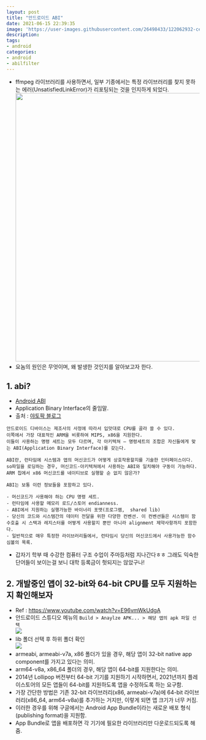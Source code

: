 ```yaml
---
layout: post
title: "안드로이드 ABI"
date: 2021-06-15 22:39:35
image: 'https://user-images.githubusercontent.com/26498433/122062932-ce4c7e80-ce2a-11eb-83e1-249252132119.png'
description:
tags:
- android
categories:
- android
- abilfilter
---
```

- ffmpeg 라이브러리를 사용하면서, 일부 기종에서는 특정 라이브러리를 찾지 못하는 에러(UnsatisfiedLinkError)가 리포팅되는 것을 인지하게 되었다.
<br><img src="https://user-images.githubusercontent.com/26498433/122062932-ce4c7e80-ce2a-11eb-83e1-249252132119.png" width=700/>
- 요놈의 원인은 무엇이며, 왜 발생한 것인지를 알아보고자 한다.

## 1. abi?

- [Android ABI](!https://developer.android.com/ndk/guides/abis)
- Application Binary Interface의 줄임말. 
- 출처 : [야토팍 블로그](!https://blog.yatopark.net/2016/03/12/%EC%95%88%EB%93%9C%EB%A1%9C%EC%9D%B4%EB%93%9C%EC%9D%98-abi-%EA%B4%80%EB%A6%AC/)

```
안드로이드 디바이스는 제조사의 사정에 따라서 입맛대로 CPU를 골라 쓸 수 있다. 
이쪽에서 가장 대표적인 ARM을 비롯하여 MIPS, x86을 지원한다. 
이들이 사용하는 명령 세트는 모두 다르며, 각 아키텍쳐 – 명령세트의 조합은 자신들에게 맞는 ABI(Application Binary Interface)를 갖는다.

ABI란, 런타임에 시스템과 앱의 머신코드가 어떻게 상호작용할지를 기술한 인터페이스이다.  
so파일을 로딩하는 경우, 머신코드-아키텍쳐에서 사용하는 ABI와 일치해야 구동이 가능하다. 
ARM 칩에서 x86 머신코드를 네이티브로 실행할 순 없지 않은가?

ABI는 보통 이런 정보들을 포함하고 있다.

- 머신코드가 사용해야 하는 CPU 명령 세트.
- 런타임에 사용할 메모리 로드/스토어 endianness.
- ABI에서 지원하는 실행가능한 바이너리 포맷(프로그램,  shared lib)
- 당신의 코드와 시스템간의 데이터 전달을 위한 다양한 컨벤션. 이 컨벤션들은 시스템이 함수호출 시 스택과 레지스터를 어떻게 사용할지 뿐만 아니라 alignment 제약사항까지 포함한다.
- 일반적으로 매우 특정한 라이브러리들에서, 런타임시 당신의 머신코드에서 사용가능한 함수 심볼의 목록.
```

- 갑자기 학부 때 수강한 컴퓨터 구조 수업이 주마등처럼 지나간다ㅎㅎ 그래도 익숙한 단어들이 보이는걸 보니 대학 등록금이 헛되지는 않았구나!

## 2. 개발중인 앱이 32-bit와 64-bit CPU를 모두 지원하는지 확인해보자
- Ref : https://www.youtube.com/watch?v=E96vmWkUdgA
- 안드로이드 스튜디오 메뉴의 ```Build > Anaylze APK... > 해당 앱의 apk 파일 선택```
<br><img src="https://user-images.githubusercontent.com/26498433/122056156-4cf1ed80-ce24-11eb-9e66-94e7016fcfdf.png"/>
- lib 폴더 선택 후 하위 폴더 확인
<br><img src="https://user-images.githubusercontent.com/26498433/122056510-9cd0b480-ce24-11eb-8670-52f4cadd8c09.png"/>
- armeabi, armeabi-v7a, x86 폴더가 있을 경우, 해당 앱이 32-bit native app component를 가지고 있다는 의미.
- arm64-v8a, x86_64 폴더의 경우, 해당 앱이 64-bit를 지원한다는 의미.
- 2014년 Lollipop 버전부터 64-bit 기기를 지원하기 시작하면서, 2021년까지 플레이스토어의 모든 앱들이 64-bit를 지원하도록 앱을 수정하도록 하는 요구함.
- 가장 간단한 방법은 기존 32-bit 라이브러리(x86, armeabi-v7a)에 64-bit 라이브러리(x86_64, arm64-v8a)를 추가하는 거지만, 이렇게 되면 앱 크기가 너무 커짐.
- 이러한 경우를 위해 구글에서는 Android App Bundle이라는 새로운 배포 형식(publishing format)을 지원함.
- App Bundle로 앱을 배포하면 각 기기에 필요한 라이브러리만 다운로드되도록 해줌.
